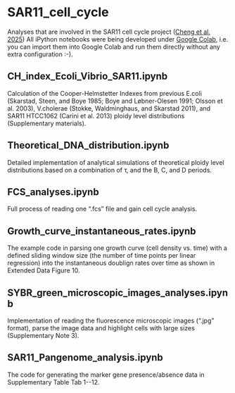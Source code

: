 # SAR11_cell_cycle
Analyses that are involved in the SAR11 cell cycle project ([Cheng et al. 2025](https://www.biorxiv.org/content/10.1101/2025.06.25.661606v2))
All iPython notebooks were being developed under [Google Colab](https://colab.research.google.com/), i.e. you can import them into Google Colab and run them directly without any extra configuration :-).

## CH_index_Ecoli_Vibrio_SAR11.ipynb
Calculation of the Cooper-Helmstetter Indexes from previous E.coli (Skarstad, Steen, and Boye 1985; Boye and Løbner-Olesen 1991; Olsson et al. 2003), V.cholerae (Stokke, Waldminghaus, and Skarstad 2011), and SAR11 HTCC1062 (Carini et al. 2013) ploidy level distributions (Supplementary materials).

## Theoretical_DNA_distribution.ipynb
Detailed implementation of analytical simulations of theoretical ploidy level distributions based on a combination of τ, and the B, C, and D periods. 

## FCS_analyses.ipynb
Full process of reading one “.fcs” file and gain cell cycle analysis. 

## Growth_curve_instantaneous_rates.ipynb
The example code in parsing one growth curve (cell density vs. time) with a defined sliding window size (the number of time points per linear regression) into the instantaneous doublign rates over time as shown in Extended Data Figure 10. 

## SYBR_green_microscopic_images_analyses.ipynb
Implementation of reading the fluorescence microscopic images (“.jpg” format), parse the image data and highlight cells with large sizes (Supplementary Note 3). 

## SAR11_Pangenome_analysis.ipynb
The code for generating the marker gene presence/absence data in Supplementary Table Tab 1--12.
